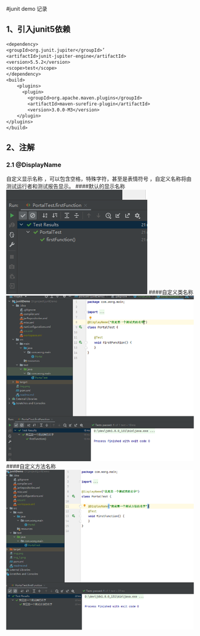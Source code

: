 #junit demo 记录

## 1、引入junit5依赖
    <dependency>
    <groupId>org.junit.jupiter</groupId>’
    <artifactId>junit-jupiter-engine</artifactId>
    <version>5.5.2</version>
    <scope>test</scope>
    </dependency>
    <build>
        <plugins>
		  <plugin>
			<groupId>org.apache.maven.plugins</groupId>
			<artifactId>maven-surefire-plugin</artifactId>
			<version>3.0.0-M3</version>
		</plugin>
	</plugins>
    </build> 
## 2、注解
### 2.1 @DisplayName
  自定义显示名称 ，可以包含空格，特殊字符，甚至是表情符号 ，自定义名称将由测试运行者和测试报告显示。 
####默认的显示名称 <br/>
![img.png](img.png)
####自定义类名称
![img_1.png](img_1.png)
####自定义方法名称
![img_2.png](img_2.png)


